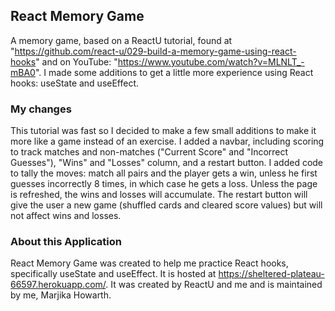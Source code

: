 
## React Memory Game

A memory game, based on a ReactU tutorial, found at "https://github.com/react-u/029-build-a-memory-game-using-react-hooks" and on YouTube: "https://www.youtube.com/watch?v=MLNLT_-mBA0".  I made some additions to get a little more experience using React hooks: useState and useEffect.

### My changes

This tutorial was fast so I decided to make a few small additions to make it more like a game instead of an exercise.  I added a navbar, including scoring to track matches and non-matches ("Current Score" and "Incorrect Guesses"), "Wins" and "Losses" column, and a restart button.  I added code to tally the moves: match all pairs and the player gets a win, unless he first guesses incorrectly 8 times, in which case he gets a loss. Unless the page is refreshed, the wins and losses will accumulate.  The restart button will give the user a new game (shuffled cards and cleared score values) but will not affect wins and losses.

### About this Application

React Memory Game was created to help me practice React hooks, specifically useState and useEffect.  It is hosted at https://sheltered-plateau-66597.herokuapp.com/.  It was created by ReactU and me and is maintained by me, Marjika Howarth.


